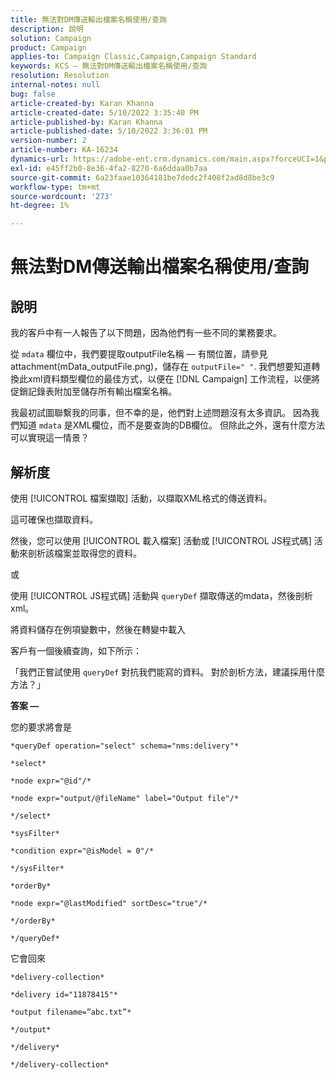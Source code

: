 ```yaml
---
title: 無法對DM傳送輸出檔案名稱使用/查詢
description: 說明
solution: Campaign
product: Campaign
applies-to: Campaign Classic,Campaign,Campaign Standard
keywords: KCS — 無法對DM傳送輸出檔案名稱使用/查詢
resolution: Resolution
internal-notes: null
bug: false
article-created-by: Karan Khanna
article-created-date: 5/10/2022 3:35:40 PM
article-published-by: Karan Khanna
article-published-date: 5/10/2022 3:36:01 PM
version-number: 2
article-number: KA-16234
dynamics-url: https://adobe-ent.crm.dynamics.com/main.aspx?forceUCI=1&pagetype=entityrecord&etn=knowledgearticle&id=43c42ad4-76d0-ec11-a7b5-00224809c556
exl-id: e45ff2b0-8e36-4fa2-8270-6a6ddaa0b7aa
source-git-commit: 6a23faae10364181be7dedc2f408f2ad8d8be3c9
workflow-type: tm+mt
source-wordcount: '273'
ht-degree: 1%

---
```


# 無法對DM傳送輸出檔案名稱使用/查詢

## 說明


我的客戶中有一人報告了以下問題，因為他們有一些不同的業務要求。

從 `mdata` 欄位中，我們要提取outputFile名稱 — 有關位置，請參見attachment(mData_outputFile.png)，儲存在 `outputFile=" "`. 我們想要知道轉換此xml資料類型欄位的最佳方式，以便在 [!DNL Campaign] 工作流程，以便將促銷記錄表附加至儲存所有輸出檔案名稱。

我最初試圖聯繫我的同事，但不幸的是，他們對上述問題沒有太多資訊。 因為我們知道 `mdata` 是XML欄位，而不是要查詢的DB欄位。 但除此之外，還有什麼方法可以實現這一情景？


## 解析度


使用 [!UICONTROL 檔案擷取] 活動，以擷取XML格式的傳送資料。



這可確保也擷取資料。



然後，您可以使用 [!UICONTROL 載入檔案] 活動或 [!UICONTROL JS程式碼] 活動來剖析該檔案並取得您的資料。



或



使用 [!UICONTROL JS程式碼] 活動與 `queryDef` 擷取傳送的mdata，然後剖析xml。



將資料儲存在例項變數中，然後在轉變中載入





客戶有一個後續查詢，如下所示：

「我們正嘗試使用 `queryDef` 對抗我們能寫的資料。 對於剖析方法，建議採用什麼方法？」



<b>答案 — </b>

您的要求將會是


```
*queryDef operation="select" schema="nms:delivery"*

*select*

*node expr="@id"/*

*node expr="output/@fileName" label="Output file"/*

*/select*

*sysFilter*

*condition expr="@isModel = 0"/*

*/sysFilter*

*orderBy*

*node expr="@lastModified" sortDesc="true"/*

*/orderBy*

*/queryDef*
```


它會回來

```
*delivery-collection*

*delivery id="11878415"*

*output filename=”abc.txt”*

*/output*

*/delivery*

*/delivery-collection*
```
